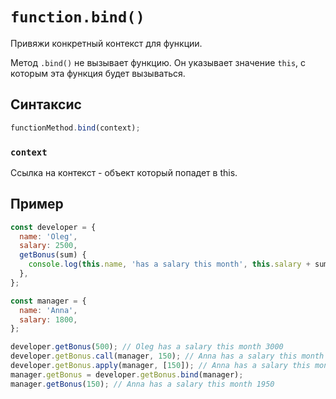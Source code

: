 # `function.bind()`

Привяжи конкретный контекст для функции.

Метод `.bind()` не вызывает функцию. Он указывает значение `this`, с которым эта функция будет вызываться.

## Синтаксис

```js
functionMethod.bind(context);
```

### `context`

Ссылка на контекст - объект который попадет в this.

## Пример

```js
const developer = {
  name: 'Oleg',
  salary: 2500,
  getBonus(sum) {
    console.log(this.name, 'has a salary this month', this.salary + sum);
  },
};

const manager = {
  name: 'Anna',
  salary: 1800,
};

developer.getBonus(500); // Oleg has a salary this month 3000
developer.getBonus.call(manager, 150); // Anna has a salary this month 1950
developer.getBonus.apply(manager, [150]); // Anna has a salary this month 1950
manager.getBonus = developer.getBonus.bind(manager);
manager.getBonus(150); // Anna has a salary this month 1950
```

